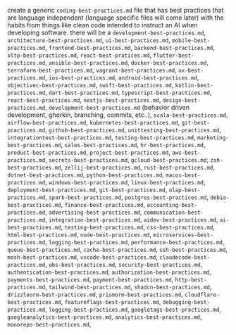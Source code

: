create a generic `coding-best-practices.md` file that has best practices that are language independent (language specific files will come later) with the habits from things like clean code intended to instruct an AI when developing software. there will be a `development-best-practices.md`, `architecture-best-practices.md`, `ui-best-practices.md`, `mobile-best-practices.md`, `frontend-best-practices.md`, `backend-best-practices.md`, `oltp-best-practices.md`, `react-best-pratices.md`, `flutter-best-practices.md`, `ansible-best-practices.md`, `docker-best-practices.md`, `terraform-best-practices.md`, `vagrant-best-practices.md`, `ux-best-practices.md`, `ios-best-practices.md`, `android-best-practices.md`, `objectivec-best-practices.md`, `swift-best-practices.md`, `kotlin-best-practices.md`, `dart-best-practices.md`, `typescript-best-practices.md`, `react-best-practices.md`, `nextjs-best-practices.md`, `design-best-practices.md`, `development-best-practices.md` (behavior driven development, gherkin, branching, commits, etc..), `scala-best-practices.md`, `airflow-best-practices.md`, `kubernetes-best-practices.md`, `git-best-practices.md`, `github-best-practices.md`, `unittesting-best-practices.md`, `integrationtest-best-practices.md`, `testing-best-practices.md`, `marketing-best-practices.md`, `sales-best-practices.md`, `hr-best-practices.md`, `product-best-practices.md`, `project-best-practices.md`, `aws-best-practices.md`, `secrets-best-practices.md`, `gcloud-best-practices.md`, `zsh-best-practices.md`, `zellij-best-practices.md`, `rust-best-practices.md`, `dotnet-best-practices.md`, `python-best-practices.md`, `macos-best-practices.md`, `windows-best-practices.md`, `linux-best-practices.md`, `deployment-best-practices.md`, `git-best-practices.md`, `olap-best-practices.md`, `spark-best-practices.md`, `postgres-best-practices.md`, `debia-best-practices.md`, `finance-best-practices.md`, `accounting-best-practices.md`, `advertising-best-practices.md`, `communication-best-practices.md`, `integration-best-practices.md`, `aidev-best-practices.md`, `ai-best-practices.md`, `testing-best-practices.md`, `css-best-practices.md`, `html-best-practices.md`, `node-best-practices.md`, `microservices-best-practices.md`, `logging-best-practices.md`, `performance-best-practices.md`, `queue-best-practices.md`, `cache-best-practices.md`, `ssh-best-practices.md`, `mosh-best-practices.md`, `vscode-best-practices.md`, `claudecode-best-practices.md`, `obs-best-practices.md`, `security-best-practices.md`, `authentication-best-practices.md`, `authorization-best-practices.md`, `payments-best-practices.md`, `payment-best-practices.md`, `http-best-practices.md`, `tailwind-best-practices.md`, `shadcn-best-practices.md`, `drizzleorm-best-practices.md`, `prismorm-best-practices.md`, `cloudflare-best-practices.md`, `featureflags-best-practices.md`, `debugging-best-practices.md`, `logging-best-practices.md`, `googletags-best-practices.md`, `googleanalytics-best-practices.md`, `analytics-best-practices.md`, `monorepo-best-practices.md`, 